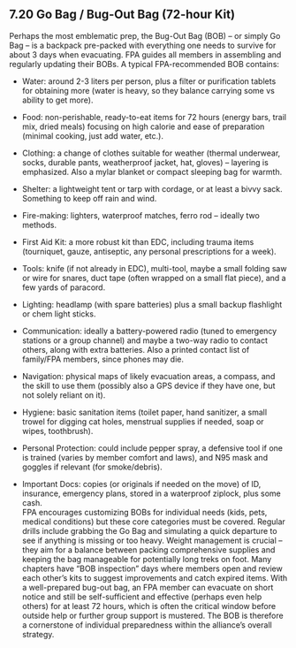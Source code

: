 ## 7.20 Go Bag / Bug-Out Bag (72-hour Kit)

Perhaps the most emblematic prep, the Bug-Out Bag (BOB) – or simply Go Bag – is a backpack pre-packed with everything one needs to survive for about 3 days when evacuating. FPA guides all members in assembling and regularly updating their BOBs. A typical FPA-recommended BOB contains:

- Water: around 2-3 liters per person, plus a filter or purification tablets for obtaining more (water is heavy, so they balance carrying some vs ability to get more).  
      
    
- Food: non-perishable, ready-to-eat items for 72 hours (energy bars, trail mix, dried meals) focusing on high calorie and ease of preparation (minimal cooking, just add water, etc.).  
      
    
- Clothing: a change of clothes suitable for weather (thermal underwear, socks, durable pants, weatherproof jacket, hat, gloves) – layering is emphasized. Also a mylar blanket or compact sleeping bag for warmth.  
      
    
- Shelter: a lightweight tent or tarp with cordage, or at least a bivvy sack. Something to keep off rain and wind.  
      
    
- Fire-making: lighters, waterproof matches, ferro rod – ideally two methods.  
      
    
- First Aid Kit: a more robust kit than EDC, including trauma items (tourniquet, gauze, antiseptic, any personal prescriptions for a week).  
      
    
- Tools: knife (if not already in EDC), multi-tool, maybe a small folding saw or wire for snares, duct tape (often wrapped on a small flat piece), and a few yards of paracord.  
      
    
- Lighting: headlamp (with spare batteries) plus a small backup flashlight or chem light sticks.  
      
    
- Communication: ideally a battery-powered radio (tuned to emergency stations or a group channel) and maybe a two-way radio to contact others, along with extra batteries. Also a printed contact list of family/FPA members, since phones may die.  
      
    
- Navigation: physical maps of likely evacuation areas, a compass, and the skill to use them (possibly also a GPS device if they have one, but not solely reliant on it).  
      
    
- Hygiene: basic sanitation items (toilet paper, hand sanitizer, a small trowel for digging cat holes, menstrual supplies if needed, soap or wipes, toothbrush).  
      
    
- Personal Protection: could include pepper spray, a defensive tool if one is trained (varies by member comfort and laws), and N95 mask and goggles if relevant (for smoke/debris).  
      
    
- Important Docs: copies (or originals if needed on the move) of ID, insurance, emergency plans, stored in a waterproof ziplock, plus some cash.  
    FPA encourages customizing BOBs for individual needs (kids, pets, medical conditions) but these core categories must be covered. Regular drills include grabbing the Go Bag and simulating a quick departure to see if anything is missing or too heavy. Weight management is crucial – they aim for a balance between packing comprehensive supplies and keeping the bag manageable for potentially long treks on foot. Many chapters have “BOB inspection” days where members open and review each other’s kits to suggest improvements and catch expired items. With a well-prepared bug-out bag, an FPA member can evacuate on short notice and still be self-sufficient and effective (perhaps even help others) for at least 72 hours, which is often the critical window before outside help or further group support is mustered. The BOB is therefore a cornerstone of individual preparedness within the alliance’s overall strategy.